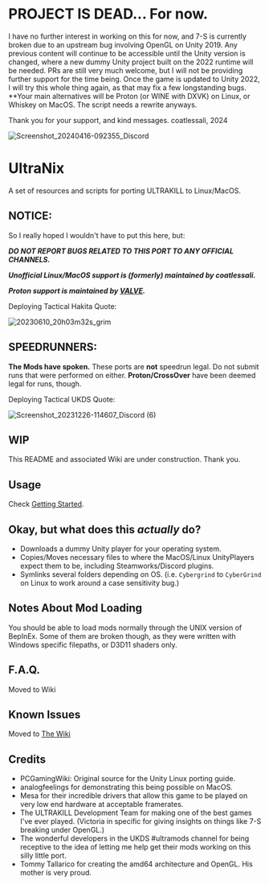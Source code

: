 # PROJECT IS DEAD... For now.
I have no further interest in working on this for now, and 7-S is currently broken due to an upstream bug involving OpenGL on Unity 2019. Any previous content will continue to be accessible until the Unity version is changed, where a new dummy Unity project built on the 2022 runtime will be needed. PRs are still very much welcome, but I will not be providing further support for the time being. Once the game is updated to Unity 2022, I will try this whole thing again, as that may fix a few longstanding bugs. **Your main alternatives will be Proton (or WINE with DXVK) on Linux, or Whiskey on MacOS. The script needs a rewrite anyways.

Thank you for your support, and kind messages.
coatlessali, 2024

![Screenshot_20240416-092355_Discord](https://github.com/coatlessali/UltraNix/assets/61166135/62ea8c00-1ad9-4b0b-8b43-86ca06ee5e5f)

# UltraNix
A set of resources and scripts for porting ULTRAKILL to Linux/MacOS.

## NOTICE:
So I really hoped I wouldn't have to put this here, but:

***DO NOT REPORT BUGS RELATED TO THIS PORT TO ANY OFFICIAL CHANNELS.***

***Unofficial Linux/MacOS support is (formerly) maintained by coatlessali.***

***Proton support is maintained by [VALVE](https://github.com/ValveSoftware/Proton/issues/4406).***

Deploying Tactical Hakita Quote:

![20230610_20h03m32s_grim](https://github.com/coatlessali/UltraNix/assets/61166135/86499157-27e0-4c30-bf52-5eb80ff0b064)

## SPEEDRUNNERS:
**The Mods have spoken.** These ports are **not** speedrun legal. Do not submit runs that were performed on either. **Proton/CrossOver** have been deemed legal for runs, though.

Deploying Tactical UKDS Quote:

![Screenshot_20231226-114607_Discord (6)](https://github.com/coatlessali/UltraNix/assets/61166135/96eed89c-d921-4426-a304-e9c70b67f404)

## WIP
This README and associated Wiki are under construction. Thank you.

## Usage
Check [Getting Started](https://github.com/coatlessali/UltraNix/wiki/Getting-Started).

## Okay, but what does this *actually* do?
* Downloads a dummy Unity player for your operating system.
* Copies/Moves necessary files to where the MacOS/Linux UnityPlayers expect them to be, including Steamworks/Discord plugins.
* Symlinks several folders depending on OS. (i.e. `Cybergrind` to `CyberGrind` on Linux to work around a case sensitivity bug.)

## Notes About Mod Loading
You should be able to load mods normally through the UNIX version of BepInEx. Some of them are broken though, as they were written with Windows specific filepaths, or D3D11 shaders only.

## F.A.Q.
Moved to Wiki

## Known Issues
Moved to [The Wiki](https://github.com/coatlessali/UltraNix/wiki/Known-Issues)

## Credits
* PCGamingWiki: Original source for the Unity Linux porting guide.
* analogfeelings for demonstrating this being possible on MacOS.
* Mesa for their incredible drivers that allow this game to be played on very low end hardware at acceptable framerates.
* The ULTRAKILL Development Team for making one of the best games I've ever played. (Victoria in specific for giving insights on things like 7-S breaking under OpenGL.)
* The wonderful developers in the UKDS #ultramods channel for being receptive to the idea of letting me help get their mods working on this silly little port.
* Tommy Tallarico for creating the amd64 architecture and OpenGL. His mother is very proud.

